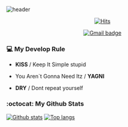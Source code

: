 ![header](https://capsule-render.vercel.app/api?type=Waving&color=4D47C3&height=150&section=header&text=JuHyun&fontSize=60&animation=blink&fontColor=ffffff&stroke=111111&strokeWidth=0.5&descSize=30&desc=ju_velop&descAlignY=70&descAlign=92&descSize=15&fontAlign=80) 

<div align=center>  

[![Hits](https://hits.seeyoufarm.com/api/count/incr/badge.svg?url=https%3A%2F%2Fgithub.com%2Fhyojaekim)](https://hits.seeyoufarm.com)

[![Gmail badge](https://img.shields.io/badge/-Gmail-d14836?style=flat&logo=Gmail&logoColor=white&link=mailto:leek71358@gmail.com)](mailto:leek71358@gmail.com)

</div>



### 💻 My Develop Rule
* **KISS** / Keep It Simple stupid

* You Aren`t Gonna Need Itz / **YAGNI**

* **DRY** / Dont repeat yourself
### :octocat: My Github Stats
[![Github stats](https://github-readme-stats.vercel.app/api?username=jutrong&show_icons=true&icon_color=036635&title_color=036635&hide=stars&text_color=5F5F5F)](https://github.com/jutrong)
[![Top langs](https://github-readme-stats.vercel.app/api/top-langs/?username=jutrong&layout=compact&title_color=b07219)](https://github.com/jutrong)
